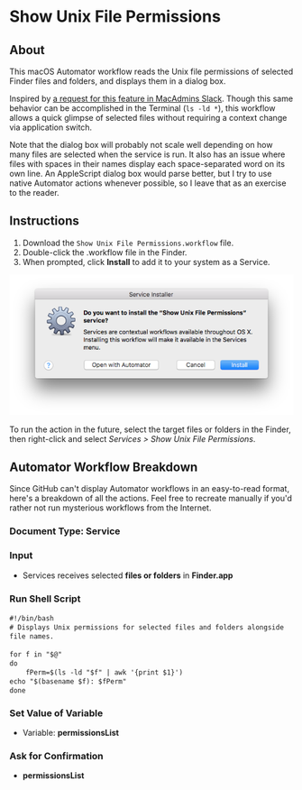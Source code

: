 # Show Unix File Permissions

## About

This macOS Automator workflow reads the Unix file permissions of selected Finder files and folders, and displays them in a dialog box.

Inspired by [a request for this feature in MacAdmins Slack](https://macadmins.org/ "MacAdmins Slack"). Though this same behavior can be accomplished in the Terminal (`ls -ld *`), this workflow allows a quick glimpse of selected files without requiring a context change via application switch.

Note that the dialog box will probably not scale well depending on how many files are selected when the service is run. It also has an issue where files with spaces in their names display each space-separated word on its own line. An AppleScript dialog box would parse better, but I try to use native Automator actions whenever possible, so I leave that as an exercise to the reader.

## Instructions

1. Download the `Show Unix File Permissions.workflow` file.
2. Double-click the .workflow file in the Finder.
3. When prompted, click **Install** to add it to your system as a Service.

![Service Installer example screenshot](show-permissions-service-installer.png?raw=true "Service Installer")

To run the action in the future, select the target files or folders in the Finder, then right-click and select *Services > Show Unix File Permissions*.

## Automator Workflow Breakdown

Since GitHub can't display Automator workflows in an easy-to-read format, here's a breakdown of all the actions. Feel free to recreate manually if you'd rather not run mysterious workflows from the Internet.

### Document Type: Service

### Input
- Services receives selected **files or folders** in **Finder.app**

### Run Shell Script
~~~~
#!/bin/bash
# Displays Unix permissions for selected files and folders alongside file names.

for f in "$@"
do
	fPerm=$(ls -ld "$f" | awk '{print $1}')
echo "$(basename $f): $fPerm"
done
~~~~

### Set Value of Variable
- Variable: **permissionsList**

### Ask for Confirmation
- **permissionsList**
